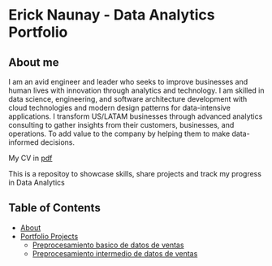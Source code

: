 # Erick Naunay - Data Analytics Portfolio

## About me

I am an avid engineer and leader who seeks to improve businesses and human lives with innovation through analytics and technology. I am skilled in data science, engineering, and software architecture development with cloud technologies and modern design patterns for data-intensive applications. I transform US/LATAM businesses through advanced analytics consulting to gather insights from their customers, businesses, and operations. To add value to the company by helping them to make data-informed decisions.

My CV in [pdf]()

This is a repositoy to showcase skills, share projects and track my progress in Data Analytics

## Table of Contents
- [About](https://github.com/ErickNaunay/data-analytics-portafolio/blob/master/README.md)
- [Portfolio Projects]()
    - [Preprocesamiento basico de datos de ventas](https://github.com/ErickNaunay/data-analytics-portafolio/tree/master/preprocesamiento-basico-ventas)
    - [Preprocesamiento intermedio de datos de ventas](https://github.com/ErickNaunay/data-analytics-portafolio/tree/master/preprocesamiento-intermedio-ventas)